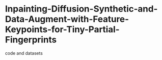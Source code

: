 # Inpainting-Diffusion-Synthetic-and-Data-Augment-with-Feature-Keypoints-for-Tiny-Partial-Fingerprints
code and datasets

